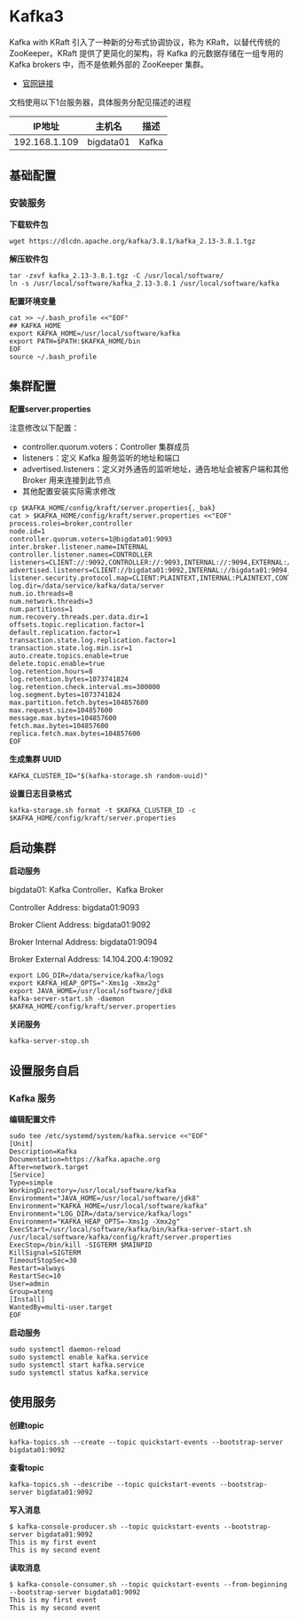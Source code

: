 # Kafka3

Kafka with KRaft 引入了一种新的分布式协调协议，称为 KRaft，以替代传统的 ZooKeeper。KRaft 提供了更简化的架构，将 Kafka 的元数据存储在一组专用的 Kafka brokers 中，而不是依赖外部的 ZooKeeper 集群。

- [官网链接](https://kafka.apache.org/)



文档使用以下1台服务器，具体服务分配见描述的进程

| IP地址        | 主机名    | 描述  |
| ------------- | --------- | ----- |
| 192.168.1.109 | bigdata01 | Kafka |



## 基础配置

### 安装服务

**下载软件包**

```
wget https://dlcdn.apache.org/kafka/3.8.1/kafka_2.13-3.8.1.tgz
```

**解压软件包**

```
tar -zxvf kafka_2.13-3.8.1.tgz -C /usr/local/software/
ln -s /usr/local/software/kafka_2.13-3.8.1 /usr/local/software/kafka
```

**配置环境变量**

```
cat >> ~/.bash_profile <<"EOF"
## KAFKA_HOME
export KAFKA_HOME=/usr/local/software/kafka
export PATH=$PATH:$KAFKA_HOME/bin
EOF
source ~/.bash_profile
```



## 集群配置

**配置server.properties**

注意修改以下配置：

- controller.quorum.voters：Controller 集群成员
- listeners：定义 Kafka 服务监听的地址和端口
- advertised.listeners：定义对外通告的监听地址，通告地址会被客户端和其他 Broker 用来连接到此节点
- 其他配置安装实际需求修改

```
cp $KAFKA_HOME/config/kraft/server.properties{,_bak}
cat > $KAFKA_HOME/config/kraft/server.properties <<"EOF"
process.roles=broker,controller
node.id=1
controller.quorum.voters=1@bigdata01:9093
inter.broker.listener.name=INTERNAL
controller.listener.names=CONTROLLER
listeners=CLIENT://:9092,CONTROLLER://:9093,INTERNAL://:9094,EXTERNAL://:9095
advertised.listeners=CLIENT://bigdata01:9092,INTERNAL://bigdata01:9094,EXTERNAL://14.104.200.4:19092
listener.security.protocol.map=CLIENT:PLAINTEXT,INTERNAL:PLAINTEXT,CONTROLLER:PLAINTEXT,EXTERNAL:PLAINTEXT
log.dir=/data/service/kafka/data/server
num.io.threads=8
num.network.threads=3
num.partitions=1
num.recovery.threads.per.data.dir=1
offsets.topic.replication.factor=1
default.replication.factor=1
transaction.state.log.replication.factor=1
transaction.state.log.min.isr=1
auto.create.topics.enable=true
delete.topic.enable=true
log.retention.hours=8
log.retention.bytes=1073741824
log.retention.check.interval.ms=300000
log.segment.bytes=1073741824
max.partition.fetch.bytes=104857600
max.request.size=104857600
message.max.bytes=104857600
fetch.max.bytes=104857600
replica.fetch.max.bytes=104857600
EOF
```

**生成集群 UUID**

```
KAFKA_CLUSTER_ID="$(kafka-storage.sh random-uuid)"
```

**设置日志目录格式**

```
kafka-storage.sh format -t $KAFKA_CLUSTER_ID -c $KAFKA_HOME/config/kraft/server.properties
```



## 启动集群

**启动服务**

bigdata01: Kafka Controller、Kafka Broker

Controller Address: bigdata01:9093

Broker Client Address: bigdata01:9092

Broker Internal Address: bigdata01:9094

Broker External Address: 14.104.200.4:19092

```
export LOG_DIR=/data/service/kafka/logs
export KAFKA_HEAP_OPTS="-Xms1g -Xmx2g"
export JAVA_HOME=/usr/local/software/jdk8
kafka-server-start.sh -daemon $KAFKA_HOME/config/kraft/server.properties
```

**关闭服务**

```
kafka-server-stop.sh
```



## 设置服务自启

### Kafka 服务

**编辑配置文件**

```
sudo tee /etc/systemd/system/kafka.service <<"EOF"
[Unit]
Description=Kafka
Documentation=https://kafka.apache.org
After=network.target
[Service]
Type=simple
WorkingDirectory=/usr/local/software/kafka
Environment="JAVA_HOME=/usr/local/software/jdk8"
Environment="KAFKA_HOME=/usr/local/software/kafka"
Environment="LOG_DIR=/data/service/kafka/logs"
Environment="KAFKA_HEAP_OPTS=-Xms1g -Xmx2g"
ExecStart=/usr/local/software/kafka/bin/kafka-server-start.sh /usr/local/software/kafka/config/kraft/server.properties
ExecStop=/bin/kill -SIGTERM $MAINPID
KillSignal=SIGTERM
TimeoutStopSec=30
Restart=always
RestartSec=10
User=admin
Group=ateng
[Install]
WantedBy=multi-user.target
EOF
```

**启动服务**

```
sudo systemctl daemon-reload
sudo systemctl enable kafka.service
sudo systemctl start kafka.service
sudo systemctl status kafka.service
```



## 使用服务

**创建topic**

```
kafka-topics.sh --create --topic quickstart-events --bootstrap-server bigdata01:9092
```

**查看topic**

```
kafka-topics.sh --describe --topic quickstart-events --bootstrap-server bigdata01:9092
```

**写入消息**

```
$ kafka-console-producer.sh --topic quickstart-events --bootstrap-server bigdata01:9092
This is my first event
This is my second event
```

**读取消息**

```
$ kafka-console-consumer.sh --topic quickstart-events --from-beginning --bootstrap-server bigdata01:9092
This is my first event
This is my second event
```

